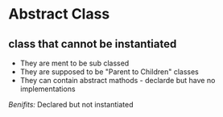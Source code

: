 # Abstract Class
## class that cannot be instantiated 

 - They are ment to be sub classed 
 - They are supposed to be "Parent to Children" classes
 - They can contain abstract mathods - declarde but have no implementations 

*Benifits:*
    Declared but not instantiated
